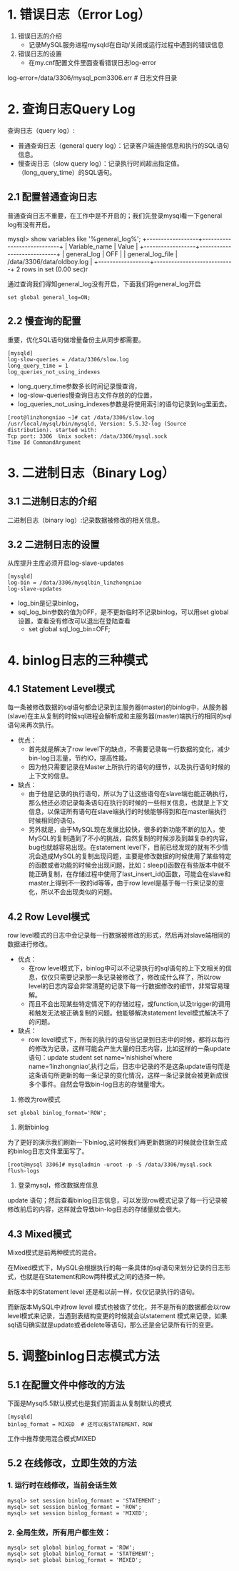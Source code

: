 # 1. 错误日志（Error Log）

1. 错误日志的介绍
   - 记录MySQL服务进程mysqld在自动/关闭或运行过程中遇到的错误信息
2. 错误日志的设置
   - 在my.cnf配置文件里面查看错误日志log-error

log-error=/data/3306/mysql_pcm3306.err # 日志文件目录

# 2. 查询日志Query Log

查询日志（query log）:

- 普通查询日志（general query log）：记录客户端连接信息和执行的SQL语句信息。
- 慢查询日志（slow query log）：记录执行时间超出指定值。（long_query_time）的SQL语句。

## 2.1 配置普通查询日志

普通查询日志不重要，在工作中是不开启的；我们先登录mysql看一下general log有没有开启。

mysql> show variables like '%general_log%'; +------------------+----------------------------+ | Variable_name | Value | +------------------+----------------------------+ | general_log | OFF | | general_log_file | /data/3306/data/oldboy.log | +------------------+----------------------------+ 2 rows in set (0.00 sec)r

通过查询我们得知general_log没有开启，下面我们将general_log开启

```
set global general_log=ON;
```

## 2.2 慢查询的配置

重要，优化SQL语句做增量备份主从同步都需要。

```
[mysqld]  
log-slow-queries = /data/3306/slow.log
long_query_time = 1
log_queries_not_using_indexes
```

- long_query_time参数多长时间记录慢查询，
- log-slow-queries慢查询日志文件存放的的位置，
- log_queries_not_using_indexes参数是将使用索引的语句记录到log里面去。

```
[root@linzhongniao ~]# cat /data/3306/slow.log 
/usr/local/mysql/bin/mysqld, Version: 5.5.32-log (Source distribution). started with:
Tcp port: 3306  Unix socket: /data/3306/mysql.sock
Time Id CommandArgument
```

# 3. 二进制日志（Binary Log）

## 3.1 二进制日志的介绍

二进制日志（binary log）:记录数据被修改的相关信息。

## 3.2 二进制日志的设置

从库提升主库必须开启log-slave-updates

```
[mysqld]
log-bin = /data/3306/mysqlbin_linzhongniao
log-slave-updates
```

- log_bin是记录binlog，
- sql_log_bin参数的值为OFF，是不更新临时不记录binlog，可以用set global设置，查看没有修改可以退出在登陆查看
  - set global sql_log_bin=OFF;

# 4. binlog日志的三种模式

## 4.1 Statement Level模式

每一条被修改数据的sql语句都会记录到主服务器(master)的binlog中，从服务器(slave)在主从复制的时候sql进程会解析成和主服务器(master)端执行的相同的sql语句来再次执行。

- 优点：
  - 首先就是解决了row level下的缺点，不需要记录每一行数据的变化，减少bin-log日志量，节约IO，提高性能。
  - 因为他只需要记录在Master上所执行的语句的细节，以及执行语句时候的上下文的信息。
- 缺点：
  - 由于他是记录的执行语句，所以为了让这些语句在slave端也能正确执行，那么他还必须记录每条语句在执行的时候的一些相关信息，也就是上下文信息，以保证所有语句在slave端执行的时候能够得到和在master端执行时候相同的语句。
  - 另外就是，由于MySQL现在发展比较快，很多的新功能不断的加入，使MySQL的复制遇到了不小的挑战，自然复制的时候涉及到越复杂的内容，bug也就越容易出现。在statement level下，目前已经发现的就有不少情况会造成MySQL的复制出现问题，主要是修改数据的时候使用了某些特定的函数或者功能的时候会出现问题，比如：sleep()函数在有些版本中就不能正确复制，在存储过程中使用了last_insert_id()函数，可能会在slave和master上得到不一致的id等等，由于row level是基于每一行来记录的变化，所以不会出现类似的问题。

## 4.2 Row Level模式

row level模式的日志中会记录每一行数据被修改的形式，然后再对slave端相同的数据进行修改。

- 优点：
  - 在row level模式下，binlog中可以不记录执行的sql语句的上下文相关的信息，仅仅只需要记录那一条记录被修改了，修改成什么样了，所以row level的日志内容会非常清楚的记录下每一行数据修改的细节，非常容易理解。
  - 而且不会出现某些特定情况下的存储过程，或function,以及trigger的调用和触发无法被正确复制的问题。他能够解决statement level模式解决不了的问题。
- 缺点：
  - row level模式下，所有的执行的语句当记录到日志中的时候，都将以每行的修改为记录，这样可能会产生大量的日志内容，比如这样的一条update语句：update student set name=’nishishei’where name=’linzhongniao’,执行之后，日志中记录的不是这条update语句而是这条语句所更新的每一条记录的变化情况，这样一条记录就会被更新成很多个事件。自然会导致bin-log日志的存储量增大。

1. 修改为row模式

```
set global binlog_format='ROW';
```

1. 刷新binlog

为了更好的演示我们刷新一下binlog,这时候我们再更新数据的时候就会往新生成的binlog日志文件里面写了。

```
[root@mysql 3306]# mysqladmin -uroot -p -S /data/3306/mysql.sock flush-logs
```

1. 登录mysql，修改数据库信息

update 语句；然后查看binlog日志信息，可以发现row模式记录了每一行记录被修改前后的内容，这样就会导致bin-log日志的存储量就会很大。

## 4.3 Mixed模式

Mixed模式是前两种模式的混合。

在Mixed模式下，MySQL会根据执行的每一条具体的sql语句来划分记录的日志形式，也就是在Statement和Row两种模式之间的选择一种。

新版本中的Statement level 还是和以前一样，仅仅记录执行的语句。

而新版本MySQL中对row level 模式也被做了优化，并不是所有的数据都会以row level模式来记录，当遇到表结构变更的时候就会以statement 模式来记录，如果sql语句确实就是update或者delete等语句，那么还是会记录所有行的变更。

# 5. 调整binlog日志模式方法

## 5.1 在配置文件中修改的方法

下面是Mysql5.5默认模式也是我们前面主从复制默认的模式

```
[mysqld] 
binlog_format = MIXED  # 还可以有STATEMENT，ROW
```

工作中推荐使用混合模式MIXED

## 5.2 在线修改，立即生效的方法

### 1. 运行时在线修改，当前会话生效

```
mysql> set session binlog_formant = 'STATEMENT';
mysql> set session binlog_formant = 'ROW';
mysql> set session binlog_formant = 'MIXED';
```

### 2. 全局生效，所有用户都生效：

```
mysql> set global binlog_format = 'ROW';
mysql> set global binlog_format = 'STATEMENT';
mysql> set global binlog_format = 'MIXED';
```